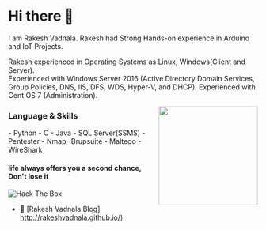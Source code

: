<h1 align="Left"> Hi there 👋 </h1>
<p align="centre"> I am Rakesh Vadnala. Rakesh had Strong Hands-on experience in Arduino and IoT Projects.</p>

   <p align="left">Rakesh experienced in Operating Systems as Linux, Windows(Client and Server).</br> Experienced with Windows Server 2016 (Active Directory Domain Services, Group Policies, DNS, IIS, DFS, WDS, Hyper-V, and DHCP). Experienced with Cent OS 7 (Administration).
   </p>
<img align="right" src="https://avatars.sololearn.com/8acbfd1a-9689-4d80-90ee-6a73d8e23dee.jpg" height="200" width="200" >

<h3 align="left"> Language & Skills </h3>
- Python
- C
- Java
- SQL Server(SSMS)
- Pentester 
- Nmap
-Brupsuite
- Maltego
- WireShark


<h4 align="Left">life always offers you a second chance, Don't lose it</h4>
<img src="http://www.hackthebox.eu/badge/image/146863" alt="Hack The Box">

- 📝 [Rakesh Vadnala Blog] http://rakeshvadnala.github.io/)
